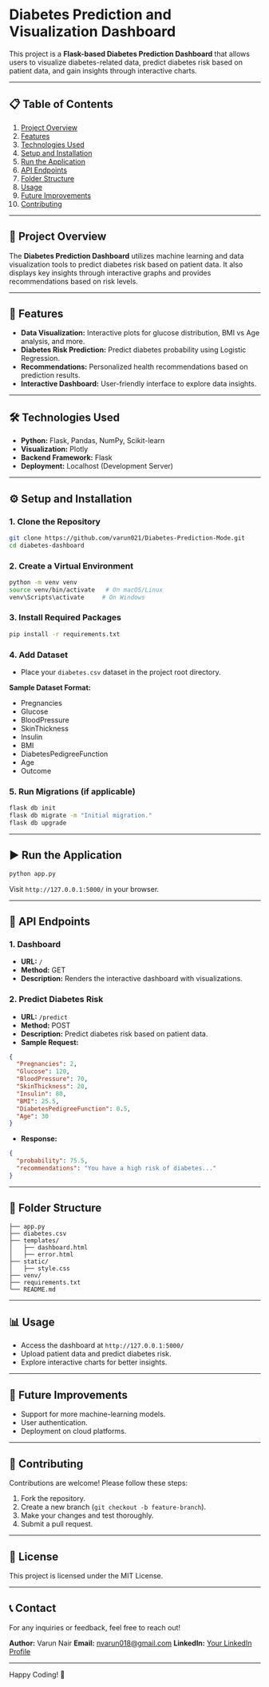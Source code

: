 # Diabetes Prediction and Visualization Dashboard

This project is a **Flask-based Diabetes Prediction Dashboard** that allows users to visualize diabetes-related data, predict diabetes risk based on patient data, and gain insights through interactive charts.

---

## 📋 **Table of Contents**
1. [Project Overview](#project-overview)
2. [Features](#features)
3. [Technologies Used](#technologies-used)
4. [Setup and Installation](#setup-and-installation)
5. [Run the Application](#run-the-application)
6. [API Endpoints](#api-endpoints)
7. [Folder Structure](#folder-structure)
8. [Usage](#usage)
9. [Future Improvements](#future-improvements)
10. [Contributing](#contributing)

---

## 🚀 **Project Overview**
The **Diabetes Prediction Dashboard** utilizes machine learning and data visualization tools to predict diabetes risk based on patient data. It also displays key insights through interactive graphs and provides recommendations based on risk levels.

---

## 🌟 **Features**
- **Data Visualization:** Interactive plots for glucose distribution, BMI vs Age analysis, and more.
- **Diabetes Risk Prediction:** Predict diabetes probability using Logistic Regression.
- **Recommendations:** Personalized health recommendations based on prediction results.
- **Interactive Dashboard:** User-friendly interface to explore data insights.

---

## 🛠️ **Technologies Used**
- **Python:** Flask, Pandas, NumPy, Scikit-learn
- **Visualization:** Plotly
- **Backend Framework:** Flask
- **Deployment:** Localhost (Development Server)

---

## ⚙️ **Setup and Installation**

### **1. Clone the Repository**
```bash
git clone https://github.com/varun021/Diabetes-Prediction-Mode.git
cd diabetes-dashboard
```

### **2. Create a Virtual Environment**
```bash
python -m venv venv
source venv/bin/activate   # On macOS/Linux
venv\Scripts\activate     # On Windows
```

### **3. Install Required Packages**
```bash
pip install -r requirements.txt
```

### **4. Add Dataset**
- Place your `diabetes.csv` dataset in the project root directory.

**Sample Dataset Format:**
- Pregnancies
- Glucose
- BloodPressure
- SkinThickness
- Insulin
- BMI
- DiabetesPedigreeFunction
- Age
- Outcome

### **5. Run Migrations (if applicable)**
```bash
flask db init
flask db migrate -m "Initial migration."
flask db upgrade
```

---

## ▶️ **Run the Application**
```bash
python app.py
```
Visit `http://127.0.0.1:5000/` in your browser.

---

## 🔗 **API Endpoints**

### **1. Dashboard**
- **URL:** `/`
- **Method:** GET
- **Description:** Renders the interactive dashboard with visualizations.

### **2. Predict Diabetes Risk**
- **URL:** `/predict`
- **Method:** POST
- **Description:** Predict diabetes risk based on patient data.
- **Sample Request:**
```json
{
  "Pregnancies": 2,
  "Glucose": 120,
  "BloodPressure": 70,
  "SkinThickness": 20,
  "Insulin": 80,
  "BMI": 25.5,
  "DiabetesPedigreeFunction": 0.5,
  "Age": 30
}
```
- **Response:**
```json
{
  "probability": 75.5,
  "recommendations": "You have a high risk of diabetes..."
}
```

---

## 📂 **Folder Structure**
```
├── app.py
├── diabetes.csv
├── templates/
│   ├── dashboard.html
│   ├── error.html
├── static/
│   ├── style.css
├── venv/
├── requirements.txt
└── README.md
```

---

## 📊 **Usage**
- Access the dashboard at `http://127.0.0.1:5000/`
- Upload patient data and predict diabetes risk.
- Explore interactive charts for better insights.

---

## 🚀 **Future Improvements**
- Support for more machine-learning models.
- User authentication.
- Deployment on cloud platforms.

---

## 🤝 **Contributing**
Contributions are welcome! Please follow these steps:
1. Fork the repository.
2. Create a new branch (`git checkout -b feature-branch`).
3. Make your changes and test thoroughly.
4. Submit a pull request.

---

## 📜 **License**
This project is licensed under the MIT License.

---

## 📞 **Contact**
For any inquiries or feedback, feel free to reach out!

**Author:** Varun Nair
**Email:** nvarun018@gmail.com
**LinkedIn:** [Your LinkedIn Profile]([https://www.linkedin.com/in/varun-nair-504616238/])

---

Happy Coding! 🎯

